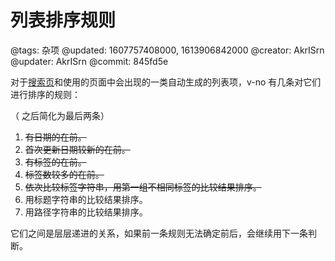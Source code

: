 # 列表排序规则

@tags: 杂项
@updated: 1607757408000, 1613906842000
@creator: AkrISrn
@updater: AkrISrn
@commit: 845fd5e

对于[搜索页](/zh/search.md "#")和使用[](/zh/docs/list.md "#")的页面中会出现的一类自动生成的列表项，v-no 有几条对它们进行排序的规则：

（[](/zh/releases/v1.2.9.md "#") 之后简化为最后两条）

1. ~~有日期的在前。~~
1. ~~首次更新日期较新的在前。~~
1. ~~有标签的在前。~~
1. ~~标签数较多的在前。~~
1. ~~依次比较标签字符串，用第一组不相同标签的比较结果排序。~~
1. 用标题字符串的比较结果排序。
1. 用路径字符串的比较结果排序。

它们之间是层层递进的关系，如果前一条规则无法确定前后，会继续用下一条判断。
